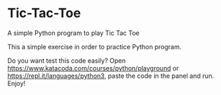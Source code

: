 # Tic-Tac-Toe
A simple Python program to play Tic Tac Toe

This a simple exercise in order to practice Python program.

Do you want test this code easily? Open https://www.katacoda.com/courses/python/playground or https://repl.it/languages/python3, paste the code in the panel and run. Enjoy! 
